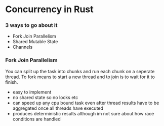 # Concurrency in Rust

### 3 ways to go about it
- Fork Join Parallelism
- Shared Mutable State
- Channels

### Fork Join Parallelism
You can split up the task into chunks and run each chunk on a seperate thread. To fork means to start a new thread and to join is to wait for it to finish.

- easy to implement
- no shared state so no locks etc
- can speed up any cpu bound task even after thread results have to be aggregated once all threads have executed
- produces deterministic results although im not sure about how race conditions are handled

